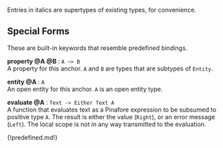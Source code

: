 Entries in italics are supertypes of existing types, for convenience.

## Special Forms

These are built-in keywords that resemble predefined bindings.

**property @A @B <anchor>** : `A ~> B`  
A property for this anchor. `A` and `B` are types that are subtypes of `Entity`.

**entity @A <anchor>** : `A`  
An open entity for this anchor. `A` is an open entity type.

**evaluate @A** : `Text -> Either Text A`  
A function that evaluates text as a Pinafore expression to be subsumed to positive type `A`.
The result is either the value (`Right`), or an error message (`Left`).
The local scope is not in any way transmitted to the evaluation.

{!predefined.md!}

